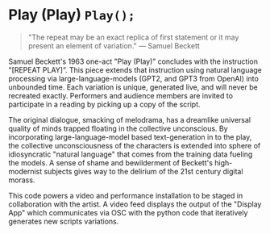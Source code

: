 # Play (Play) `Play();`

> "The repeat may be an exact replica of first statement or it may present an element of variation."
> — Samuel Beckett

Samuel Beckett's 1963 one-act "Play (Play)” concludes with the instruction "[REPEAT PLAY]”. This piece extends that instruction using natural language processing via large-language-models (GPT2, and GPT3 from OpenAI) into unbounded time. Each variation is unique, generated live, and will never be recreated exactly. Performers and audience members are invited to participate in a reading by picking up a copy of the script.

The original dialogue, smacking of melodrama, has a dreamlike universal quality of minds trapped floating in the collective unconscious. By incorporating large-language-model based text-generation in to the play, the collective unconsciousness of the characters is extended into sphere of idiosyncratic "natural language" that comes from the training data fueling the models. A sense of shame and bewilderment of Beckett's high-modernist subjects gives way to the delirium of the 21st century digital morass.

This code powers a video and performance installation to be staged in collaboration with the artist. A video feed displays the output of the "Display App" which communicates via OSC with the python code that iteratively generates new scripts variations.
